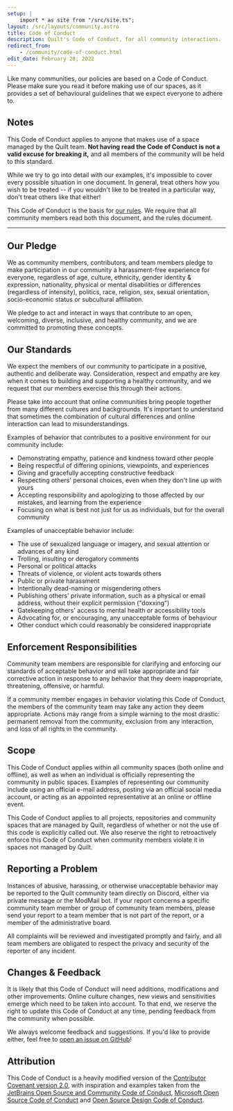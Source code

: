 ```yaml
---
setup: |
    import * as site from "/src/site.ts";
layout: /src/layouts/community.astro
title: Code of Conduct
description: Quilt's Code of Conduct, for all community interactions.
redirect_from:
    - /community/code-of-conduct.html
edit_date: February 28, 2022
---
```


Like many communities, our policies are based on a Code of Conduct. Please make sure you read it before making use of
our spaces, as it provides a set of behavioural guidelines that we expect everyone to adhere to.

## Notes

This Code of Conduct applies to anyone that makes use of a space managed by the Quilt team. **Not having read the Code
of Conduct is not a valid excuse for breaking it,** and all members of the community will be held to this standard.

While we try to go into detail with our examples, it's impossible to cover every possible situation in one document. In
general, treat others how you wish to be treated -- if you wouldn't like to be treated in a particular way, don't treat
others like that either!

This Code of Conduct is the basis for [our rules](/community/). We require that all community
members read both this document, and the rules document.

---

## Our Pledge

We as community members, contributors, and team members pledge to make participation in our community a harassment-free
experience for everyone, regardless of age, culture, ethnicity, gender identity & expression, nationality, physical or
mental disabilities or differences (regardless of intensity), politics, race, religion, sex, sexual orientation,
socio-economic status or subcultural affiliation.

We pledge to act and interact in ways that contribute to an open, welcoming, diverse, inclusive, and healthy community,
and we are committed to promoting these concepts.

## Our Standards

We expect the members of our community to participate in a positive, authentic and deliberate way. Consideration,
respect and empathy are key when it comes to building and supporting a healthy community, and we request that our
members exercise this through their actions.

Please take into account that online communities bring people together from many different cultures and backgrounds.
It's important to understand that sometimes the combination of cultural differences and online interaction can lead to
misunderstandings.

Examples of behavior that contributes to a positive environment for our community include:

-   Demonstrating empathy, patience and kindness toward other people
-   Being respectful of differing opinions, viewpoints, and experiences
-   Giving and gracefully accepting constructive feedback
-   Respecting others' personal choices, even when they don't line up with yours
-   Accepting responsibility and apologizing to those affected by our mistakes, and learning from the experience
-   Focusing on what is best not just for us as individuals, but for the overall community

Examples of unacceptable behavior include:

-   The use of sexualized language or imagery, and sexual attention or advances of any kind
-   Trolling, insulting or derogatory comments
-   Personal or political attacks
-   Threats of violence, or violent acts towards others
-   Public or private harassment
-   Intentionally dead-naming or misgendering others
-   Publishing others' private information, such as a physical or email address, without their explicit permission
    ("doxxing")
-   Gatekeeping others' access to mental health or accessibility tools
-   Advocating for, or encouraging, any unacceptable forms of behaviour
-   Other conduct which could reasonably be considered inappropriate

## Enforcement Responsibilities

Community team members are responsible for clarifying and enforcing our standards of acceptable behavior and will take
appropriate and fair corrective action in response to any behavior that they deem inappropriate, threatening, offensive,
or harmful.

If a community member engages in behavior violating this Code of Conduct, the members of the community team may take
any action they deem appropriate. Actions may range from a simple warning to the most drastic: permanent removal from
the community, exclusion from any interaction, and loss of all rights in the community.

## Scope

This Code of Conduct applies within all community spaces (both online and offline), as well as when an individual
is officially representing the community in public spaces. Examples of representing our community include using an
official e-mail address, posting via an official social media account, or acting as an appointed representative at an
online or offline event.

This Code of Conduct applies to all projects, repositories and community spaces that are managed by Quilt, regardless
of whether or not the use of this code is explicitly called out. We also reserve the right to retroactively enforce
this Code of Conduct when community members violate it in spaces not managed by Quilt.

## Reporting a Problem

Instances of abusive, harassing, or otherwise unacceptable behavior may be reported to the Quilt community team
directly on Discord, either via private message or the ModMail bot. If your report concerns a specific community team
member or group of community team members, please send your report to a team member that is not part of the report, or
a member of the administrative board.

All complaints will be reviewed and investigated promptly and fairly, and all team members are obligated to respect the
privacy and security of the reporter of any incident.

## Changes & Feedback

It is likely that this Code of Conduct will need additions, modifications and other improvements. Online culture
changes, new views and sensitivities emerge which need to be taken into account. To that end, we reserve the right to
update this Code of Conduct at any time, pending feedback from the community when possible.

We always welcome feedback and suggestions. If you'd like to provide either, feel free to
[open an issue on GitHub](https://github.com/QuiltMC/quiltmc.org/issues)!

## Attribution

This Code of Conduct is a heavily modified version of the
[Contributor Covenant version 2.0](https://www.contributor-covenant.org/version/2/0/code_of_conduct.html), with
inspiration and examples taken from the
[JetBrains Open Source and Community Code of Conduct](https://confluence.jetbrains.com/display/ALL/JetBrains+Open+Source+and+Community+Code+of+Conduct),
[Microsoft Open Source Code of Conduct](https://microsoft.github.io/codeofconduct/) and
[Open Source Design Code of Conduct](https://opensourcedesign.net/code-of-conduct/).
